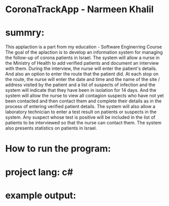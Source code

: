 
# CoronaTrackApp - Narmeen Khalil
# summry:
This applaction is a part from my education - Software Enginerring Course
The goal of the aplaction is to develop an information system for managing the follow-up of corona patients in Israel.
The system will allow a nurse in the Ministry of Health to add verified patients and document an interview with them. During the interview, the nurse will enter the patient's details. And also an option to enter the route that the patient did. At each stop on the route, the nurse will enter the date and time and the name of the site / address visited by the patient and a list of suspects of infection and the system will indicate that they have been in isolation for 14 days.
And the system will allow the nurse to view all contagion suspects who have not yet been contacted and then contact them and complete their details as in the process of entering verified patient details.
The system will also allow a laboratory technician to enter a test result on patients or suspects in the system.
Any suspect whose test is positive will be included in the list of patients to be interviewed so that the nurse can contact them.
The system also presents statistics on patients in Israel.
# How to run the program:

# project lang: c#
# example output:
